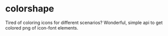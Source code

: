 # colorshape
Tired of coloring icons for different scenarios? Wonderful, simple api to get colored png of icon-font elements.

